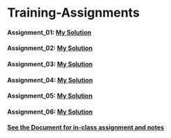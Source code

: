 # Training-Assignments
#### Assignment_01: [My Solution](https://github.com/zmei1997/Training-Assignments/blob/main/Day1/Zhongxiao_Mei_Solution_for_assignment1.sql)
#### Assignment_02: [My Solution](https://github.com/zmei1997/Training-Assignments/blob/main/Day2/Zhongxiao's_assignment2.sql)
#### Assignment_03: [My Solution](https://github.com/zmei1997/Training-Assignments/blob/main/Day3/Zhongxiao's%20assignment3%20solution.sql)
#### Assignment_04: [My Solution](https://github.com/zmei1997/Training-Assignments/blob/main/Day4/Zhongxiao's%20assignment4.sql)
#### Assignment_05: [My Solution](https://github.com/zmei1997/Training-Assignments/blob/main/Day5/zhongxiao_assignment5.sql)
#### Assignment_06: [My Solution](https://github.com/zmei1997/Training-Assignments/blob/main/Day6/zhongxiao%20assignment6.sql)
#### [See the Document for in-class assignment and notes](https://github.com/zmei1997/Training-Assignments/blob/main/in-class%20assignments%20and%20notes.docx)

